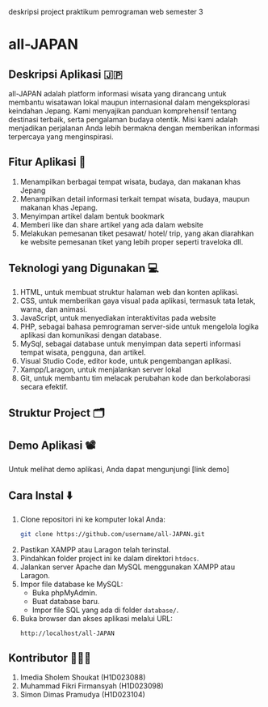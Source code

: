 deskripsi project praktikum pemrograman web semester 3
# all-JAPAN
## Deskripsi Aplikasi 🇯🇵
all-JAPAN adalah platform informasi wisata yang dirancang untuk membantu wisatawan lokal maupun internasional dalam mengeksplorasi keindahan Jepang. Kami menyajikan panduan komprehensif tentang destinasi terbaik, serta pengalaman budaya otentik. Misi kami adalah menjadikan perjalanan Anda lebih bermakna dengan memberikan informasi terpercaya yang menginspirasi.

## Fitur Aplikasi 📲
1. Menampilkan berbagai tempat wisata, budaya, dan makanan khas Jepang
2. Menampilkan detail informasi terkait tempat wisata, budaya, maupun makanan khas Jepang.
3. Menyimpan artikel dalam bentuk bookmark
4. Memberi like dan share artikel yang ada dalam website
5. Melakukan pemesanan tiket pesawat/ hotel/ trip, yang akan diarahkan ke website pemesanan tiket yang lebih proper seperti traveloka dll.

## Teknologi yang Digunakan 💻
1. HTML, untuk membuat struktur halaman web dan konten aplikasi.
2. CSS, untuk memberikan gaya visual pada aplikasi, termasuk tata letak, warna, dan animasi.
3. JavaScript, untuk menyediakan interaktivitas pada website
4. PHP, sebagai bahasa pemrograman server-side untuk mengelola logika aplikasi dan komunikasi dengan database.
5. MySql, sebagai database untuk menyimpan data seperti informasi tempat wisata, pengguna, dan artikel.
6. Visual Studio Code, editor kode, untuk pengembangan aplikasi.
7. Xampp/Laragon, untuk menjalankan server lokal
8. Git, untuk membantu tim melacak perubahan kode dan berkolaborasi secara efektif.

## Struktur Project 🗂


## Demo Aplikasi 📽 
Untuk melihat demo aplikasi, Anda dapat mengunjungi 
[link demo]

## Cara Instal ⬇️
1. Clone repositori ini ke komputer lokal Anda:
   ```bash
   git clone https://github.com/username/all-JAPAN.git
   ```
2. Pastikan XAMPP atau Laragon telah terinstal.
3. Pindahkan folder project ini ke dalam direktori `htdocs`.
4. Jalankan server Apache dan MySQL menggunakan XAMPP atau Laragon.
5. Impor file database ke MySQL:
   - Buka phpMyAdmin.
   - Buat database baru.
   - Impor file SQL yang ada di folder `database/`.
6. Buka browser dan akses aplikasi melalui URL:
   ```
   http://localhost/all-JAPAN
   ```

## Kontributor  👨‍👨‍👧
1. Imedia Sholem Shoukat (H1D023088)
2. Muhammad Fikri Firmansyah (H1D023098)
3. Simon Dimas Pramudya (H1D023104)
